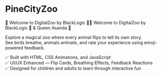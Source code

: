 # PineCityZoo
🦁 Welcome to DigitalZoo by BlackLogic 🧠🦁 Welcome to DigitalZoo by BlackLogic 🧠 & Queen Asanda 👑

Explore a magical zoo where every animal flips to tell its own story.  
See birds breathe, animals animate, and rate your experience using emoji-powered feedback.

✅ Built with HTML, CSS Animations, and JavaScript  
✅ UI/UX Enhanced — Flip Cards, Breathing Effects, Feedback Reactions  
✅ Designed for children and adults to learn through interactive fun 

